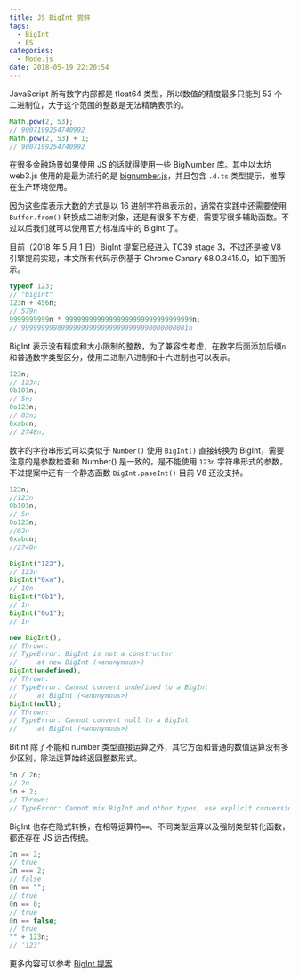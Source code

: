 ```yaml
---
title: JS BigInt 尝鲜
tags:
  - BigInt
  - ES
categories:
  - Node.js
date: 2018-05-19 22:20:54
---
```


JavaScript 所有数字内部都是 float64 类型，所以数值的精度最多只能到 53 个二进制位，大于这个范围的整数是无法精确表示的。

```js
Math.pow(2, 53);
// 9007199254740992
Math.pow(2, 53) + 1;
// 9007199254740992
```

在很多金融场景如果使用 JS 的话就得使用一些 BigNumber 库。其中以太坊 web3.js 使用的是最为流行的是 [bignumber.js](https://github.com/MikeMcl/bignumber.js)，并且包含 `.d.ts` 类型提示，推荐在生产环境使用。

因为这些库表示大数的方式是以 16 进制字符串表示的，通常在实践中还需要使用 `Buffer.from()` 转换成二进制对象，还是有很多不方便，需要写很多辅助函数。不过以后我们就可以使用官方标准库中的 BigInt 了。

目前（2018 年 5 月 1 日）BigInt 提案已经进入 TC39 stage 3，不过还是被 V8 引擎提前实现，本文所有代码示例基于 Chrome Canary 68.0.3415.0，如下图所示。

```js
typeof 123;
// "bigint"
123n + 456n;
// 579n
9999999999n * 99999999999999999999999999999999n;
// 999999999899999999999999999999990000000001n
```

BigInt 表示没有精度和大小限制的整数，为了兼容性考虑，在数字后面添加后缀`n` 和普通数字类型区分，使用二进制八进制和十六进制也可以表示。

```js
123n;
// 123n;
0b101n;
// 5n;
0o123n;
// 83n;
0xabcn;
// 2748n;
```

数字的字符串形式可以类似于 `Number()` 使用 `BigInt()` 直接转换为 BigInt，需要注意的是参数检查和 Number() 是一致的，是不能使用 `123n` 字符串形式的参数，不过提案中还有一个静态函数 `BigInt.paseInt()` 目前 V8 还没支持。

```js
123n;
//123n
0b101n;
// 5n
0o123n;
//83n
0xabcn;
//2748n

BigInt("123");
// 123n
BigInt("0xa");
// 10n
BigInt("0b1");
// 1n
BigInt("0o1");
// 1n

new BigInt();
// Thrown:
// TypeError: BigInt is not a constructor
//     at new BigInt (<anonymous>)
BigInt(undefined);
// Thrown:
// TypeError: Cannot convert undefined to a BigInt
//     at BigInt (<anonymous>)
BigInt(null);
// Thrown:
// TypeError: Cannot convert null to a BigInt
//     at BigInt (<anonymous>)
```

BitInt 除了不能和 number 类型直接运算之外，其它方面和普通的数值运算没有多少区别，除法运算始终返回整数形式。

```js
5n / 2n;
// 2n
5n + 2;
// Thrown:
// TypeError: Cannot mix BigInt and other types, use explicit conversions
```

BigInt 也存在隐式转换，在相等运算符`==`、不同类型运算以及强制类型转化函数，都还存在 JS 远古传统。

```js
2n == 2;
// true
2n === 2;
// false
0n == "";
// true
0n == 0;
// true
0n == false;
// true
"" + 123n;
// '123'
```

更多内容可以参考 [BigInt 提案](https://github.com/tc39/proposal-bigint)
